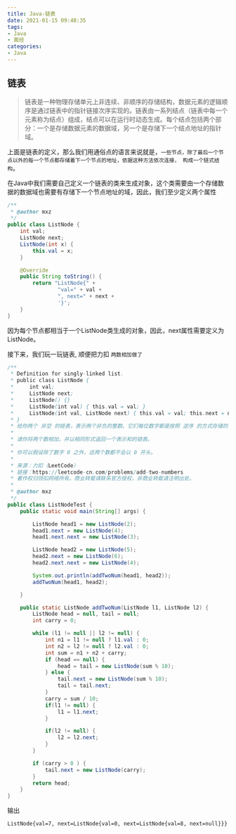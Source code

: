 ```yaml
---
title: Java-链表
date: 2021-01-15 09:48:35
tags:
- Java
- 面经
categories: 
- Java
---
```

## 链表
>链表是一种物理存储单元上非连续、非顺序的存储结构，数据元素的逻辑顺序是通过链表中的指针链接次序实现的。链表由一系列结点（链表中每一个元素称为结点）组成，结点可以在运行时动态生成。每个结点包括两个部分：一个是存储数据元素的数据域，另一个是存储下一个结点地址的指针域。 

上面是链表的定义，那么我们用通俗点的语言来说就是，`一些节点，除了最后一个节点以外的每一个节点都存储着下一个节点的地址，依据这种方法依次连接， 构成一个链式结构`。

在Java中我们需要自己定义一个链表的类来生成对象，这个类需要由一个存储数据的数据域也需要有存储下一个节点地址的域，因此，我们至少定义两个属性
```java
/**
 * @author mxz
 */
public class ListNode {
    int val;
    ListNode next;
    ListNode(int x) {
        this.val = x;
    }

    @Override
    public String toString() {
        return "ListNode{" +
                "val=" + val +
                ", next=" + next +
                '}';
    }
}

```

因为每个节点都相当于一个ListNode类生成的对象，因此，next属性需要定义为ListNode。

接下来，我们玩一玩链表, 顺便把力扣 `两数相加做了`

```java
/**
 * Definition for singly-linked list.
 * public class ListNode {
 *     int val;
 *     ListNode next;
 *     ListNode() {}
 *     ListNode(int val) { this.val = val; }
 *     ListNode(int val, ListNode next) { this.val = val; this.next = next; }
 * }
 * 给你两个 非空 的链表，表示两个非负的整数。它们每位数字都是按照 逆序 的方式存储的，并且每个节点只能存储 一位 数字。
 *
 * 请你将两个数相加，并以相同形式返回一个表示和的链表。
 *
 * 你可以假设除了数字 0 之外，这两个数都不会以 0 开头。
 *
 * 来源：力扣（LeetCode）
 * 链接：https://leetcode-cn.com/problems/add-two-numbers
 * 著作权归领扣网络所有。商业转载请联系官方授权，非商业转载请注明出处。
 *
 * @author mxz
 */
public class ListNodeTest {
    public static void main(String[] args) {

        ListNode head1 = new ListNode(2);
        head1.next = new ListNode(4);
        head1.next.next = new ListNode(3);

        ListNode head2 = new ListNode(5);
        head2.next = new ListNode(6);
        head2.next.next = new ListNode(4);

        System.out.println(addTwoNum(head1, head2));
        addTwoNum(head1, head2);

    }

    public static ListNode addTwoNum(ListNode l1, ListNode l2) {
        ListNode head = null, tail = null;
        int carry = 0;

        while (l1 != null || l2 != null) {
            int n1 = l1 != null ? l1.val : 0;
            int n2 = l2 != null ? l2.val : 0;
            int sum = n1 + n2 + carry;
            if (head == null) {
                head = tail = new ListNode(sum % 10);
            } else {
                tail.next = new ListNode(sum % 10);
                tail = tail.next;
            }
            carry = sum / 10;
            if(l1 != null) {
                l1 = l1.next;
            }

            if(l2 != null) {
                l2 = l2.next;
            }
        }

        if (carry > 0 ) {
            tail.next = new ListNode(carry);
        }
        return head;
    }
}
```

输出
```bash
ListNode{val=7, next=ListNode{val=0, next=ListNode{val=8, next=null}}}
```